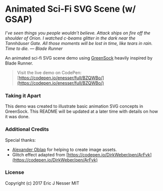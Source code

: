 Animated Sci-Fi SVG Scene (w/ GSAP)
=====

*I’ve seen things you people wouldn’t believe. Attack ships on fire off the shoulder of Orion. I watched c-beams glitter in the dark near the Tannhäuser Gate. All those moments will be lost in time, like tears in rain. Time to die.
— Blade Runner*

An animated sci-fi SVG scene demo using [GreenSock](https://greensock.com/gsap) heavily inspired by Blade Runner.

> Visit the live demo on CodePen: [https://codepen.io/enesser/full/BZQWBo/](https://codepen.io/enesser/full/BZQWBo/)

### Taking it Apart
This demo was created to illustrate basic animation SVG concepts in GreenSock. This README will be updated at a later time with details on how it was done.

### Additional Credits
Special thanks:
- [Аlexander Oblap](https://www.instagram.com/oblapdesign/) for helping to create image assets.
- Glitch effect adapted from [https://codepen.io/DirkWeber/pen/ArFvk](https://codepen.io/DirkWeber/pen/ArFvk)

### License
Copyright (c) 2017 Eric J Nesser MIT